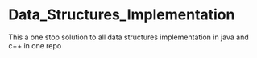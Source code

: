 # Data_Structures_Implementation
This a one stop solution to all data structures implementation in java and c++ in one repo
